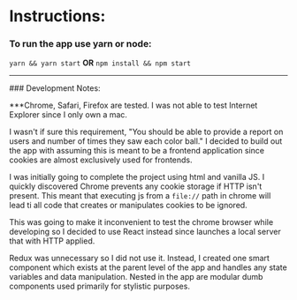 # Instructions:

### To run the app use yarn or node:
`yarn && yarn start` <b>OR</b> `npm install && npm start`

<hr>
### Development Notes:

***Chrome, Safari, Firefox are tested. I was not able to test Internet Explorer since I only own a mac.

I wasn't if sure this requirement, "You should be able to provide a report on users and number of times they saw each color ball." I decided to build out the app with assuming this is meant to be a frontend application since cookies are almost exclusively used for frontends.

I was initially going to complete the project using html and vanilla JS. I quickly discovered Chrome prevents any cookie storage if HTTP isn't present. This meant that executing js from a `file://` path in chrome will lead ti all code that creates or manipulates cookies to be ignored. 

This was going to make it inconvenient to test the chrome browser while developing so I decided to use React instead since launches a local server that with HTTP applied.

Redux was unnecessary so I did not use it. Instead, I created one smart component which exists at the parent level of the app and handles any state variables and data manipulation. Nested in the app are modular dumb components used primarily for stylistic purposes. 

